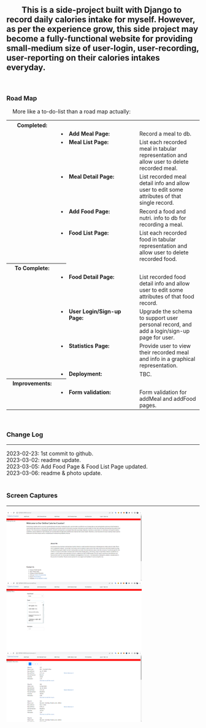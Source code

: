 ## &nbsp;&nbsp;&nbsp;&nbsp;&nbsp;&nbsp;&nbsp;&nbsp;This is a side-project built with Django to record daily calories intake for myself. However, as per the experience grow, this side project may become a fully-functional website for providing small-medium size of user-login, user-recording, user-reporting on their calories intakes everyday.
<br>

### Road Map
&nbsp;&nbsp;&nbsp;&nbsp;More like a to-do-list than a road map actually:
<table style="width:100%">
    <tbody>
        <tr>
            <th style="width:120px">Completed:</th><th></th><th></th><th></th>
        </tr>
        <tr><td style="width:120px"></td><td style="width:1px; vertical-align: top;">&bull;</td><td style="width:170px; vertical-align: top;"><b>Add Meal Page:</b></td><td>Record a meal to db.</td></tr>
        <tr><td style="width:120px"></td><td style="width:1px; vertical-align: top;">&bull;</td><td style="width:170px; vertical-align: top;"><b>Meal List Page:</b></td><td>List each recorded meal in tabular representation and allow user to delete recorded meal.</td></tr>
        <tr><td style="width:120px"></td><td style="width:1px; vertical-align: top;">&bull;</td><td style="width:170px; vertical-align: top;"><b>Meal Detail Page:</b></td><td>List recorded meal detail info and allow user to edit some attributes of that single record.</td></tr>
        <tr><td style="width:120px"></td><td style="width:1px; vertical-align: top;">&bull;</td><td style="width:170px; vertical-align: top;"><b>Add Food Page:</b></td><td>Record a food and nutri. info to db for recording a meal.</td></tr>
        <tr><td style="width:120px"></td><td style="width:1px; vertical-align: top;">&bull;</td><td style="width:170px; vertical-align: top;"><b>Food List Page:</b></td><td>List each recorded food in tabular representation and allow user to delete recorded food.</td></tr>
        <tr>
            <th style="width:120px">To Complete:</th><th></th>
        </tr>
        <!-- <tr><td style="width:120px"></td><td style="width:1px; vertical-align: top;">&bull;</td><td style="width:170px; vertical-align: top;"><b>:</b></td><td></td></tr> -->
        <tr><td style="width:120px"></td><td style="width:1px; vertical-align: top;">&bull;</td><td style="width:170px; vertical-align: top;"><b>Food Detail Page:</b></td><td>List recorded food detail info and allow user to edit some attributes of that food record.</td></tr>
        <tr><td style="width:120px"></td><td style="width:1px; vertical-align: top;">&bull;</td><td style="width:170px; vertical-align: top;"><b>User Login/Sign-up Page:</b></td><td>Upgrade the schema to support user personal record, and add a login/sign-up page for user.</td></tr>
        <tr><td style="width:120px"></td><td style="width:1px; vertical-align: top;">&bull;</td><td style="width:170px; vertical-align: top;"><b>Statistics Page:</b></td><td>Provide user to view their recorded meal and info in a graphical representation.</td></tr>
        <tr><td style="width:120px"></td><td style="width:1px; vertical-align: top;">&bull;</td><td style="width:170px; vertical-align: top;"><b>Deployment:</b></td><td>TBC.</td></tr>
        <tr>
            <th style="width:120px">Improvements:</th><th></th>
        </tr>
        <!-- <tr><td style="width:120px"></td><td style="width:1px; vertical-align: top;">&bull;</td><td style="width:170px; vertical-align: top;"><b>:</b></td><td></td></tr> -->
        <tr><td style="width:120px"></td><td style="width:1px; vertical-align: top;">&bull;</td><td style="width:170px; vertical-align: top;"><b>Form validation:</b></td><td>Form validation for addMeal and addFood pages.</td></tr>
    </tbody>
</table>
<br>

### Change Log
<hr />
2023-02-23: 1st commit to github.<br>
2023-03-02: readme update.<br>
2023-03-05: Add Food Page & Food List Page updated.<br>
2023-03-06: readme & photo update.<br>
<br>

### Screen Captures
<hr />

<!-- ![image info](./photo/20230306_sc001.png) -->
<img src="./photo/20230306_sc001.png" style="width:70%; height:70%">
<img src="./photo/20230306_sc002.png" style="width:70%; height:70%">
<img src="./photo/20230306_sc003.png" style="width:70%; height:70%">
